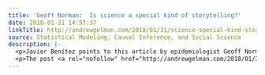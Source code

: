 ```yaml
---
title: 'Geoff Norman:  Is science a special kind of storytelling?'
date: 2018-01-31 14:57:37
linkTitle: http://andrewgelman.com/2018/01/31/science-special-kind-storytelling/
source: Statistical Modeling, Causal Inference, and Social Science
description: |-
  <p>Javier Benítez points to this article by epidemiologist Geoff Norman, who writes: The nature of science was summarized beautifully by a Stanford professor of science education, Mary Budd Rowe, who said that: Science is a special kind of story-telling with no right or wrong answers. Just better and better stories. Benítez writes that he doesn&#8217;t [&#8230;]</p>
  <p>The post <a rel="nofollow" href="http://andrewgelman.com/2018/01/31/science-special-kind-storytelling/">Geoff Norman:  Is scienc
---
```

